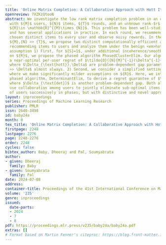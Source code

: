 ```yaml
---
title: 'Online Matrix Completion: A Collaborative Approach with Hott Items'
openreview: 7XZKzQtooN
abstract: We investigate the low rank matrix completion problem in an online setting
  with ${M}$ users, ${N}$ items, ${T}$ rounds, and an unknown rank-$r$ reward matrix
  ${R}\in \mathbb{R}^{{M}\times {N}}$. This problem has been well-studied in the literature
  and has several applications in practice. In each round, we recommend ${S}$ carefully
  chosen distinct items to every user and observe noisy rewards. In the regime where
  ${M},{N} >> {T}$, we propose two distinct computationally efficient algorithms for
  recommending items to users and analyze them under the benign <em>hott items</em>
  assumption 1) First, for ${S}=1$, under additional incoherence/smoothness assumptions
  on ${R}$, we propose the phased algorithm PhasedClusterElim. Our algorithm obtains
  a near-optimal per-user regret of $\tilde{O}({N}{M}^{-1}(\Delta^{-1}+\Delta_{\text{hott}}^{-2}))$
  where $\Delta_{\text{hott}},\Delta$ are problem-dependent gap parameters with $\Delta_{\text{hott}}
  >> \Delta$ almost always. 2) Second, we consider a simplified setting with ${S}=r$
  where we make significantly milder assumptions on ${R}$. Here, we introduce another
  phased algorithm, DeterminantElim, to derive a regret guarantee of $\tilde{O}({N}{M}^{-1/r}\Delta_\text{det}^{-1}))$
  where $\Delta_{\text{det}}$ is another problem-dependent gap. Both algorithms crucially
  use collaboration among users to jointly eliminate sub-optimal items for groups
  of users successively in phases, but with distinctive and novel approaches.
layout: inproceedings
series: Proceedings of Machine Learning Research
publisher: PMLR
issn: 2640-3498
id: baby24a
month: 0
tex_title: 'Online Matrix Completion: A Collaborative Approach with Hott Items'
firstpage: 2248
lastpage: 2276
page: 2248-2276
order: 2248
cycles: false
bibtex_author: Baby, Dheeraj and Pal, Soumyabrata
author:
- given: Dheeraj
  family: Baby
- given: Soumyabrata
  family: Pal
date: 2024-07-08
address:
container-title: Proceedings of the 41st International Conference on Machine Learning
volume: '235'
genre: inproceedings
issued:
  date-parts:
  - 2024
  - 7
  - 8
pdf: https://proceedings.mlr.press/v235/baby24a/baby24a.pdf
extras: []
# Format based on Martin Fenner's citeproc: https://blog.front-matter.io/posts/citeproc-yaml-for-bibliographies/
---
```

